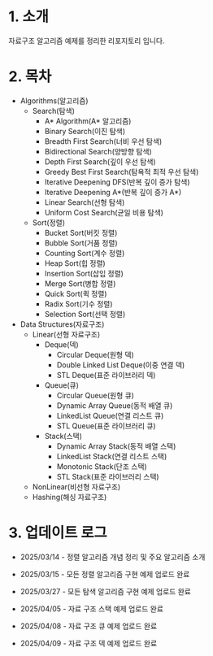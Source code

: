 # 1. 소개
 자료구조 알고리즘 예제를 정리한 리포지토리 입니다.

# 2. 목차
- Algorithms(알고리즘)
    - Search(탐색)
        - A* Algorithm(A* 알고리즘)
        - Binary Search(이진 탐색)
        - Breadth First Search(너비 우선 탐색)
        - Bidirectional Search(양방향 탐색)
        - Depth First Search(깊이 우선 탐색)
        - Greedy Best First Search(탐욕적 최적 우선 탐색)
        - Iterative Deepening DFS(반복 깊이 증가 탐색)
        - Iterative Deepening A*(반복 깊이 증가 A*)
        - Linear Search(선형 탐색)
        - Uniform Cost Search(균일 비용 탐색)
    - Sort(정렬)
        - Bucket Sort(버킷 정렬)
        - Bubble Sort(거품 정렬)
        - Counting Sort(계수 정렬)
        - Heap Sort(힙 정렬)
        - Insertion Sort(삽입 정렬)
        - Merge Sort(병합 정렬)
        - Quick Sort(퀵 정렬)
        - Radix Sort(기수 정렬)
        - Selection Sort(선택 정렬)
- Data Structures(자료구조)
    - Linear(선형 자료구조)
        - Deque(덱)
            - Circular Deque(원형 덱)
            - Double Linked List Deque(이중 연결 덱)
            - STL Deque(표준 라이브러리 덱)
        - Queue(큐)
            - Circular Queue(원형 큐)
            - Dynamic Array Queue(동적 배열 큐)
            - LinkedList Queue(연결 리스트 큐)
            - STL Queue(표준 라이브러리 큐)
        - Stack(스택)
            - Dynamic Array Stack(동적 배열 스택)
            - LinkedList Stack(연결 리스트 스택)
            - Monotonic Stack(단조 스택)
            - STL Stack(표준 라이브러리 스택)
    - NonLinear(비선형 자료구조)
    - Hashing(해싱 자료구조)

# 3. 업데이트 로그

- 2025/03/14 - 정렬 알고리즘 개념 정리 및 주요 알고리즘 소개

- 2025/03/15 - 모든 정렬 알고리즘 구현 예제 업로드 완료

- 2025/03/27 - 모든 탐색 알고리즘 구현 예제 업로드 완료

- 2025/04/05 - 자료 구조 스택 예제 업로드 완료

- 2025/04/08 - 자료 구조 큐 예제 업로드 완료

- 2025/04/09 - 자료 구조 덱 예제 업로드 완료
